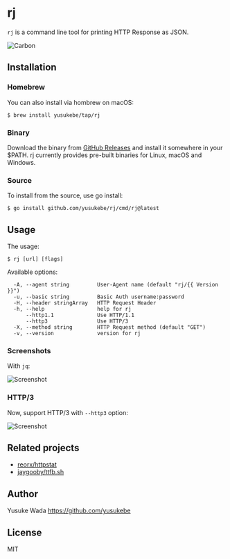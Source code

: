 # rj

`rj` is a command line tool for printing HTTP Response as JSON.

![Carbon](https://user-images.githubusercontent.com/10682/150896161-dd811e3b-fd43-4f69-bab3-451cca853ef5.png)

## Installation

### Homebrew

You can also install via hombrew on macOS:

```plain
$ brew install yusukebe/tap/rj
```

### Binary

Download the binary from [GitHub Releases](https://github.com/yusukebe/rj/releases) and install it somewhere in your $PATH. rj currently provides pre-built binaries for Linux, macOS and Windows.

### Source

To install from the source, use go install:

```plain
$ go install github.com/yusukebe/rj/cmd/rj@latest
```

## Usage

The usage:

```plain
$ rj [url] [flags]
```

Available options:

```plain
  -A, --agent string         User-Agent name (default "rj/{{ Version }}")
  -u, --basic string         Basic Auth username:password
  -H, --header stringArray   HTTP Request Header
  -h, --help                 help for rj
      --http1.1              Use HTTP/1.1
      --http3                Use HTTP/3
  -X, --method string        HTTP Request method (default "GET")
  -v, --version              version for rj
```

### Screenshots

With `jq`:

![Screenshot](https://user-images.githubusercontent.com/10682/150894939-337d2431-1c91-4b36-8e5d-a60d255ed576.png)

### HTTP/3

Now, support HTTP/3 with `--http3` option:

![Screenshot](https://user-images.githubusercontent.com/10682/143975571-3925c02d-113d-414f-b2cc-a445c54bbd18.png)

## Related projects

- [reorx/httpstat](https://github.com/reorx/httpstat)
- [jaygooby/ttfb.sh](https://github.com/jaygooby/ttfb.sh)

## Author

Yusuke Wada <https://github.com/yusukebe>

## License

MIT

